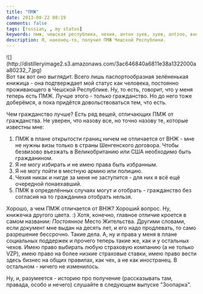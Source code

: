 ```yaml
---
title: "ПМЖ"
date: 2013-08-22 08:19
comments: false
tags: [russian, , my status]
keywords: пмж, чешская республика, чехия, антон зуев, зуев, antzoo, внж, гражданство
description: Я, наконец-то, получил ПМЖ Чешской Республики.
---
```



<div class="fotorama" data-width="100%" data-allowfullscreen="native">
    ![](http://distilleryimage2.s3.amazonaws.com/3ac646840a6811e38a1322000aa80232_7.jpg)
</div>
Вот так вот оно выглядит. Всего лишь паспортообразная зелёненькая книжица - она подтверждает мой статус как человека, постоянно проживающего в Чешской Республике. Ну, то есть, говорит, что у меня теперь есть ПМЖ. Лучше этого - только гражданство. Но до него тоже доберёмся, а пока придётся довольствоваться тем, что есть.

Чем гражданство лучше? Есть ряд вещей, отличающих ПМЖ от гражданства. Не уверен, что назову все, но точно назову те, которые известны мне:

1. ПМЖ в плане открытости границ ничем не отличается от ВНЖ - мне не нужны визы только в страны Шенгенского договора. Чтобы безвизово въезжать в Великобританию или США необходимо быть гражданином.
2. Я не могу избирать и не имею права быть избранным.
3. Я не могу пойти в местную армию или полицию.
4. Чехия никак и нигде за меня не заступится - для них я всё ещё очередной понаехавший.
5. ПМЖ в определённых случаях могут и отобрать - гражданство без согласия на то гражданина отобрать нельзя.

Хорошо, а чем ПМЖ отличается от ВНЖ? Хороший вопрос. Ну, книжечка другого цвета. :) Хотя, конечно, главное отличие кроется в самом названии: *Постоянное* Место Жительства. Другими словами, если документ мне выдан на десять лет, и его надо продлевать, то само разрешение бессрочно. Такие дела. А, ну и права у меня в плане социальных поддержек и прочего теперь такие же, как и у остальных чехов. Имею право выбирать любую страховую компанию (а не только VZP), имею право на более низкие страховые ставки, имею право вести здесь бизнес на общих правилах, как чех, а не как иностранец. В остальном - ничего не изменилось.

Ну, и, разумеется - историю про получение (рассказывать там, правада, особо и нечего) слушайте в следующем выпуске "Зоопарка".
